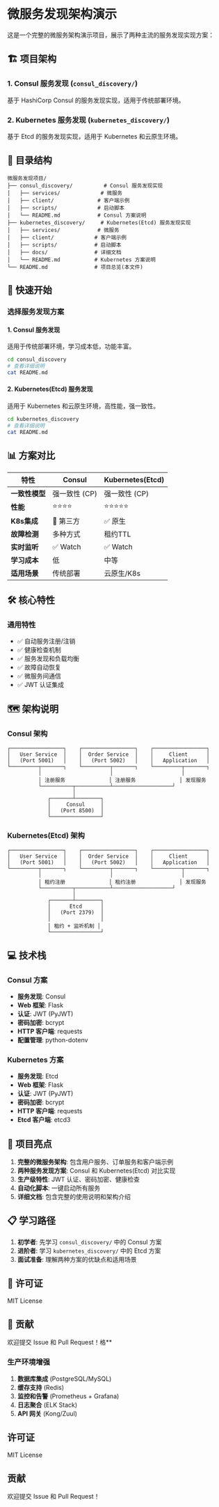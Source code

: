 # 微服务发现架构演示

这是一个完整的微服务架构演示项目，展示了两种主流的服务发现实现方案：

## 🏗️ 项目架构

### 1. Consul 服务发现 (`consul_discovery/`)
基于 HashiCorp Consul 的服务发现实现，适用于传统部署环境。

### 2. Kubernetes 服务发现 (`kubernetes_discovery/`)
基于 Etcd 的服务发现实现，适用于 Kubernetes 和云原生环境。

## 📁 目录结构

```
微服务发现项目/
├── consul_discovery/          # Consul 服务发现实现
│   ├── services/             # 微服务
│   ├── client/              # 客户端示例
│   ├── scripts/             # 启动脚本
│   └── README.md            # Consul 方案说明
├── kubernetes_discovery/     # Kubernetes(Etcd) 服务发现实现
│   ├── services/            # 微服务
│   ├── client/             # 客户端示例
│   ├── scripts/            # 启动脚本
│   ├── docs/               # 详细文档
│   └── README.md           # Kubernetes 方案说明
└── README.md               # 项目总览(本文件)
```

## 🚀 快速开始

### 选择服务发现方案

#### 1. Consul 服务发现
适用于传统部署环境，学习成本低，功能丰富。

```bash
cd consul_discovery
# 查看详细说明
cat README.md
```

#### 2. Kubernetes(Etcd) 服务发现
适用于 Kubernetes 和云原生环境，高性能，强一致性。

```bash
cd kubernetes_discovery
# 查看详细说明
cat README.md
```

## 📊 方案对比

| 特性 | **Consul** | **Kubernetes(Etcd)** |
|------|------------|----------------------|
| **一致性模型** | 强一致性 (CP) | 强一致性 (CP) |
| **性能** | ⭐⭐⭐⭐ | ⭐⭐⭐⭐⭐ |
| **K8s集成** | 🔶 第三方 | ✅ 原生 |
| **故障检测** | 多种方式 | 租约TTL |
| **实时监听** | ✅ Watch | ✅ Watch |
| **学习成本** | 低 | 中等 |
| **适用场景** | 传统部署 | 云原生/K8s |

## 🛠️ 核心特性

### 通用特性
- ✅ 自动服务注册/注销
- ✅ 健康检查机制
- ✅ 服务发现和负载均衡
- ✅ 故障自动恢复
- ✅ 微服务间通信
- ✅ JWT 认证集成

## 🗺️ 架构说明

### Consul 架构
```
┌─────────────────┐    ┌─────────────────┐    ┌─────────────────┐
│   User Service  │    │  Order Service  │    │     Client      │
│   (Port 5001)   │    │   (Port 5002)   │    │   Application   │
└─────────┬───────┐    └─────────┬───────┐    └─────────┬───────┐
          │                      │                      │
          │ 注册服务              │ 注册服务              │ 发现服务
          └──────────┬───────────┴───────────────────┘
                     │
             ┌───────┴────────┐
             │     Consul     │
             │   (Port 8500)  │
             └────────────────┘
```

### Kubernetes(Etcd) 架构
```
┌─────────────────┐    ┌─────────────────┐    ┌─────────────────┐
│   User Service  │    │  Order Service  │    │     Client      │
│   (Port 5001)   │    │   (Port 5002)   │    │   Application   │
└─────────┬───────┐    └─────────┬───────┐    └─────────┬───────┐
          │                      │                      │
          │ 租约注册              │ 租约注册              │ 发现服务
          └──────────┬───────────┴───────────────────┘
                     │
             ┌───────┴────────┐
             │      Etcd      │
             │   (Port 2379)  │
             │                │
             │ 租约 + 监听机制 │
             └────────────────┘
```

## 💻 技术栈

### Consul 方案
- **服务发现**: Consul
- **Web 框架**: Flask
- **认证**: JWT (PyJWT)
- **密码加密**: bcrypt
- **HTTP 客户端**: requests
- **配置管理**: python-dotenv

### Kubernetes 方案
- **服务发现**: Etcd
- **Web 框架**: Flask
- **认证**: JWT (PyJWT)
- **密码加密**: bcrypt
- **HTTP 客户端**: requests
- **Etcd 客户端**: etcd3

## 🚀 项目亮点

1. **完整的微服务架构**: 包含用户服务、订单服务和客户端示例
2. **两种服务发现方案**: Consul 和 Kubernetes(Etcd) 对比实现
3. **生产级特性**: JWT 认证、密码加密、健康检查
4. **自动化脚本**: 一键启动所有服务
5. **详细文档**: 包含完整的使用说明和架构介绍

## 📋 学习路径

1. **初学者**: 先学习 `consul_discovery/` 中的 Consul 方案
2. **进阶者**: 学习 `kubernetes_discovery/` 中的 Etcd 方案
3. **面试准备**: 理解两种方案的优缺点和适用场景

## 📄 许可证

MIT License

## 🤝 贡献

欢迎提交 Issue 和 Pull Request！格**

### 生产环境增强
1. **数据库集成** (PostgreSQL/MySQL)
2. **缓存支持** (Redis)
3. **监控和告警** (Prometheus + Grafana)
4. **日志聚合** (ELK Stack)
5. **API 网关** (Kong/Zuul)

## 许可证

MIT License

## 贡献

欢迎提交 Issue 和 Pull Request！